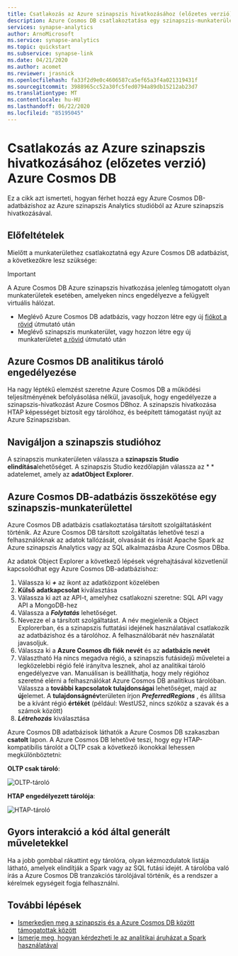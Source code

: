 ```yaml
---
title: Csatlakozás az Azure szinapszis hivatkozásához (előzetes verzió) Azure Cosmos DB
description: Azure Cosmos DB csatlakoztatása egy szinapszis-munkaterülethez az Azure szinapszis hivatkozásával
services: synapse-analytics
author: ArnoMicrosoft
ms.service: synapse-analytics
ms.topic: quickstart
ms.subservice: synapse-link
ms.date: 04/21/2020
ms.author: acomet
ms.reviewer: jrasnick
ms.openlocfilehash: fa33f2d9e0c4606587ca5ef65a3f4a021319431f
ms.sourcegitcommit: 3988965cc52a30fc5fed0794a89db15212ab23d7
ms.translationtype: MT
ms.contentlocale: hu-HU
ms.lasthandoff: 06/22/2020
ms.locfileid: "85195045"
---
```

# <a name="connect-to-azure-synapse-link-preview-for-azure-cosmos-db"></a>Csatlakozás az Azure szinapszis hivatkozásához (előzetes verzió) Azure Cosmos DB

Ez a cikk azt ismerteti, hogyan férhet hozzá egy Azure Cosmos DB-adatbázishoz az Azure szinapszis Analytics studióból az Azure szinapszis hivatkozásával.

## <a name="prerequisites"></a>Előfeltételek

Mielőtt a munkaterülethez csatlakoztatná egy Azure Cosmos DB adatbázist, a következőkre lesz szüksége:

> [!IMPORTANT]
> A Azure Cosmos DB Azure szinapszis hivatkozása jelenleg támogatott olyan munkaterületek esetében, amelyeken nincs engedélyezve a felügyelt virtuális hálózat. 

* Meglévő Azure Cosmos DB adatbázis, vagy hozzon létre egy új [fiókot a rövid](https://docs.microsoft.com/azure/cosmos-db/how-to-manage-database-account) útmutató után
* Meglévő szinapszis munkaterület, vagy hozzon létre egy új munkaterületet [a rövid](https://docs.microsoft.com/azure/synapse-analytics/quickstart-create-workspace) útmutató után 

## <a name="enable-azure-cosmos-db-analytical-store"></a>Azure Cosmos DB analitikus tároló engedélyezése

Ha nagy léptékű elemzést szeretne Azure Cosmos DB a működési teljesítményének befolyásolása nélkül, javasoljuk, hogy engedélyezze a szinapszis-hivatkozást Azure Cosmos DBhoz. A szinapszis hivatkozása HTAP képességet biztosít egy tárolóhoz, és beépített támogatást nyújt az Azure Szinapszisban.

## <a name="navigate-to-synapse-studio"></a>Navigáljon a szinapszis studióhoz

A szinapszis munkaterületen válassza a **szinapszis Studio elindítása**lehetőséget. A szinapszis Studio kezdőlapján válassza az * * adatelemet, amely az **adatObject Explorer**.

## <a name="connect-an-azure-cosmos-db-database-to-a-synapse-workspace"></a>Azure Cosmos DB-adatbázis összekötése egy szinapszis-munkaterülettel

Azure Cosmos DB adatbázis csatlakoztatása társított szolgáltatásként történik. Az Azure Cosmos DB társított szolgáltatás lehetővé teszi a felhasználóknak az adatok tallózását, olvasását és írását Apache Spark az Azure szinapszis Analytics vagy az SQL alkalmazásba Azure Cosmos DBba.

Az adatok Object Explorer a következő lépések végrehajtásával közvetlenül kapcsolódhat egy Azure Cosmos DB-adatbázishoz:

1. Válassza ki ***+*** az ikont az adatközpont közelében
2. **Külső adatkapcsolat** kiválasztása
3. Válassza ki azt az API-t, amelyhez csatlakozni szeretne: SQL API vagy API a MongoDB-hez
4. Válassza a ***Folytatás*** lehetőséget.
5. Nevezze el a társított szolgáltatást. A név megjelenik a Object Explorerban, és a szinapszis futtatási idejének használatával csatlakozik az adatbázishoz és a tárolóhoz. A felhasználóbarát név használatát javasoljuk.
6. Válassza ki a **Azure Cosmos db fiók nevét** és az **adatbázis nevét**
7. Választható Ha nincs megadva régió, a szinapszis futásidejű műveletei a legközelebbi régió felé irányítva lesznek, ahol az analitikai tároló engedélyezve van. Manuálisan is beállíthatja, hogy mely régióhoz szeretné elérni a felhasználókat Azure Cosmos DB analitikus tárolóban. Válassza a **további kapcsolatok tulajdonságai** lehetőséget, majd az **új**elemet. A **tulajdonságnév**területen írjon ***PreferredRegions*** , és állítsa be a kívánt régió **értékét** (például: WestUS2, nincs szóköz a szavak és a számok között)
8. ***Létrehozás*** kiválasztása

Azure Cosmos DB adatbázisok láthatók a Azure Cosmos DB szakaszban **csatolt** lapon. A Azure Cosmos DB lehetővé teszi, hogy egy HTAP-kompatibilis tárolót a OLTP csak a következő ikonokkal lehessen megkülönböztetni:

**OLTP csak tároló**:

![OLTP-tároló](../media/quickstart-connect-synapse-link-cosmosdb/oltp-container.png)

**HTAP engedélyezett tárolója**:

![HTAP-tároló](../media/quickstart-connect-synapse-link-cosmosdb/htap-container.png)

## <a name="quickly-interact-with-code-generated-actions"></a>Gyors interakció a kód által generált műveletekkel

Ha a jobb gombbal rákattint egy tárolóra, olyan kézmozdulatok listája látható, amelyek elindítják a Spark vagy az SQL futási idejét. A tárolóba való írás a Azure Cosmos DB tranzakciós tárolójával történik, és a rendszer a kérelmek egységeit fogja felhasználni.  

## <a name="next-steps"></a>További lépések

* [Ismerkedjen meg a szinapszis és a Azure Cosmos DB között támogatottak között](./concept-synapse-link-cosmos-db-support.md)
* [Ismerje meg, hogyan kérdezheti le az analitikai áruházat a Spark használatával](./how-to-query-analytical-store-spark.md)